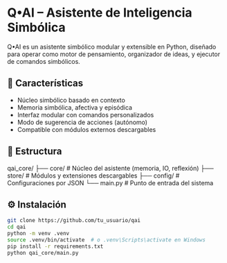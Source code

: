 # Q•AI – Asistente de Inteligencia Simbólica

Q•AI es un asistente simbólico modular y extensible en Python, diseñado para operar como motor de pensamiento, organizador de ideas, y ejecutor de comandos simbólicos.

## 🚀 Características

- Núcleo simbólico basado en contexto
- Memoria simbólica, afectiva y episódica
- Interfaz modular con comandos personalizados
- Modo de sugerencia de acciones (autónomo)
- Compatible con módulos externos descargables

## 🧠 Estructura

qai_core/
├── core/ # Núcleo del asistente (memoria, IO, reflexión)
├── store/ # Módulos y extensiones descargables
├── config/ # Configuraciones por JSON
└── main.py # Punto de entrada del sistema

## ⚙️ Instalación

```bash
git clone https://github.com/tu_usuario/qai
cd qai
python -m venv .venv
source .venv/bin/activate  # o .venv\Scripts\activate en Windows
pip install -r requirements.txt
python qai_core/main.py